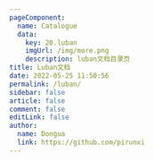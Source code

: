 ```yaml
---
pageComponent:
  name: Catalogue
  data:
    key: 20.luban
    imgUrl: /img/more.png
    description: luban文档目录页
title: Luban文档
date: 2022-05-25 11:50:56
permalink: /luban/
sidebar: false
article: false
comment: false
editLink: false
author:
  name: Dongua
  link: https://github.com/pirunxi
---
```

